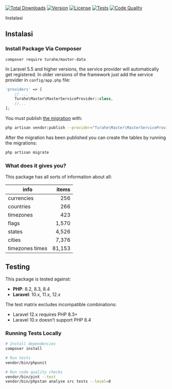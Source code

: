 [![Total Downloads](https://poser.pugx.org/turahe/master-data/downloads)](//packagist.org/packages/turahe/master-data)
[![Version](https://poser.pugx.org/turahe/master-data/version)](//packagist.org/packages/turahe/master-data)
[![License](https://poser.pugx.org/turahe/master-data/license)](//packagist.org/packages/turahe/master-data)
[![Tests](https://github.com/turahe/master-data/workflows/Tests%20(Simple)/badge.svg)](https://github.com/turahe/master-data/actions/workflows/tests-simple.yml)
[![Code Quality](https://github.com/turahe/master-data/workflows/Code%20Quality/badge.svg)](https://github.com/turahe/master-data/actions/workflows/code-quality.yml)



Instalasi

## Instalasi

### Install Package Via Composer

```
composer require turahe/master-data
```

In Laravel 5.5 and higher versions, the service provider will automatically get registered. In older versions of the framework just add the service provider in `config/app.php` file:

```php
'providers' => [
    // ...
    Turahe\Master\MasterServiceProvider::class,
    //...
];
```

You must publish [the migration](https://github.com/turahe/master-data/tree/master/database/migrations) with:

```bash
php artisan vendor:publish --provider="Turahe\Master\MasterServiceProvider" --tag=assets
```

After the migration has been published you can create the tables by running the migrations:

```bash
php artisan migrate
```

### What does it gives you?

This package has all sorts of information about all:

| info            | items |
------------------|-------:|
| currencies      | 256   |
| countries       | 266   |
| timezones       | 423   |
| flags           | 1,570  |
| states          | 4,526  |
| cities          | 7,376  |
| timezones times | 81,153 |

## Testing

This package is tested against:

- **PHP**: 8.2, 8.3, 8.4
- **Laravel**: 10.x, 11.x, 12.x

The test matrix excludes incompatible combinations:
- Laravel 12.x requires PHP 8.3+
- Laravel 10.x doesn't support PHP 8.4

### Running Tests Locally

```bash
# Install dependencies
composer install

# Run tests
vendor/bin/phpunit

# Run code quality checks
vendor/bin/pint --test
vendor/bin/phpstan analyse src tests --level=8
```
